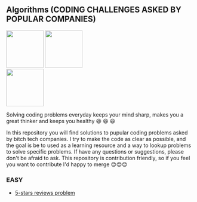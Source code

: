 ## Algorithms (CODING CHALLENGES ASKED BY POPULAR COMPANIES)

 <div id="banner">
    <div class="inline-block"> 
        <img src = "https://upload.wikimedia.org/wikipedia/commons/4/44/Facebook_Logo.png" width="100" height="100">
     <img src = "https://upload.wikimedia.org/wikipedia/commons/4/44/Facebook_Logo.png" width="100" height="100">
    </div>
 <div class="inline-block"> 
        <img src = "https://upload.wikimedia.org/wikipedia/commons/4/44/Facebook_Logo.png" width="100" height="100">
    </div>

</div>

Solving coding problems everyday keeps your mind sharp, makes you a great thinker and keeps you healthy :satisfied: :satisfied: :satisfied: <p>
In this repository you will find solutions to pupular coding problems asked by bitch tech companies. I try to make the code as clear as possible, and the goal is be to used as a learning resource and a way to lookup problems to solve specific problems. 
If have any questions or suggestions, please don't be afraid to ask. This repository is contribution friendly, so if you feel you want to contribute I'd happy to merge :blush::blush::blush:



### EASY  
- [5-stars reviews problem](https://github.com/yonahgraphics/Data-Structures-and-Algorithms/blob/master/EASY/5-stars%20reviews%20problem.py)

